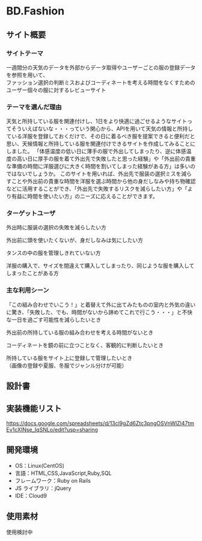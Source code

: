 # BD.Fashion

## サイト概要

### サイトテーマ

一週間分の天気のデータを外部からデータ取得やユーザーごとの服の登録データを参照を用いて、</br>
ファッション選択の判断ミスおよびコーディネートを考える時間をなくすためのユーザー個々の服に対するレビューサイト

### テーマを選んだ理由

天気と所持している服を関連付けし、1日をより快適に過ごせるようなサイトってそういえばないな・・・っていう関心から、APIを用いて天気の情報と所持している洋服を登録しておくだけで、その日に着るべき服を提案できると便利だと思い、天候情報と所持している服を関連付けできるサイトを作成してみることにしました。
「体感温度の低い日に薄手の服で外出してしまったり、逆に体感温度の高い日に厚手の服を着て外出先で失敗したと思った経験」や「外出前の貴重な準備の時間に洋服選びに大きく時間を割いてしまった経験がある方」は多いのではないでしょうか。
このサイトを用いれば、外出先で服装の選択ミスを減らすことや外出前の貴重な時間を洋服を選ぶ時間から他の身だしなみや持ち物確認などに活用することができ、「外出先で失敗するリスクを減らしたい方」や「より有益に時間を使いたい方」のニーズに応えることができます。

### ターゲットユーザ

外出時に服装の選択の失敗を減らしたい方</br>

外出前に頭を使いたくないが、身だしなみは気にしたい方</br>

タンスの中の服を管理しきれていない方</br>

洋服の購入で、サイズを間違えて購入してしまったり、同じような服を購入してしまったことがある方</br>

### 主な利用シーン

「この組み合わせでいこう！」と着替えて外に出てみたものの室内と外気の違いに驚き、「失敗した、でも、時間がないから諦めてこれで行こう・・・」と不快な一日を過ごす可能性を減らしたいとき</br>

外出前の所持している服の組み合わせを考える時間がないとき</br>

コーディネートを鏡の前に立つことなく、客観的に判断したいとき</br>

所持している服をサイト上に登録して管理したいとき</br>
（画像の登録や夏服、冬服でジャンル分けが可能）

## 設計書


## 実装機能リスト

https://docs.google.com/spreadsheets/d/13cl9gZd6Ztc3pngOSVnWlZl47tmEv1cXINse_IqSNLo/edit?usp=sharing

## 開発環境

- OS：Linux(CentOS)
- 言語：HTML,CSS,JavaScript,Ruby,SQL
- フレームワーク：Ruby on Rails
- JS ライブラリ：jQuery
- IDE：Cloud9

## 使用素材

使用検討中
